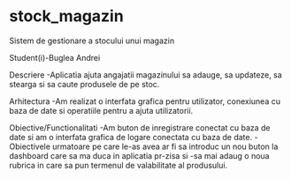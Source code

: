# stock_magazin
Sistem de gestionare a stocului unui magazin

Student(i)-Buglea Andrei

Descriere
-Aplicatia ajuta angajatii magazinului sa adauge, sa updateze, sa stearga si sa caute produsele de pe stoc.

Arhitectura
-Am realizat o interfata grafica pentru utilizator, conexiunea cu baza de date si operatiile pentru a ajuta utilizatorii.

Obiective/Functionalitati
-Am buton de inregistrare conectat cu baza de date si am o interfata grafica de logare conectata cu baza de date. -Obiectivele urmatoare pe care le-as avea ar fi sa introduc un nou buton la dashboard care sa ma duca in aplicatia pr-zisa si -sa mai adaug o noua rubrica in care sa pun termenul de valabilitate al produsului.
